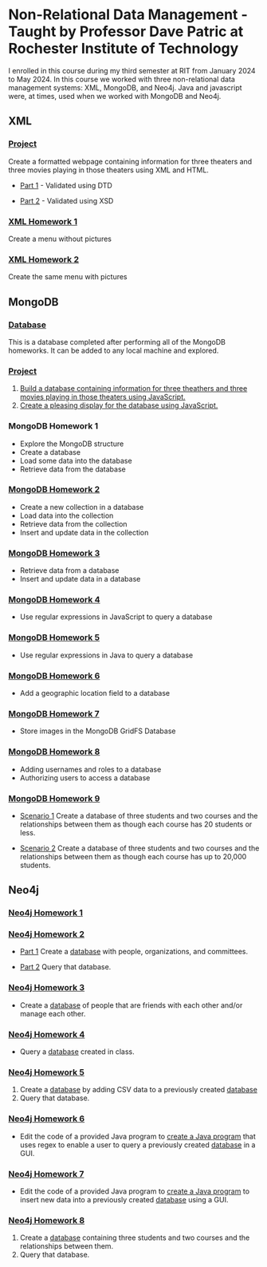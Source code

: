 # Non-Relational Data Management - Taught by Professor Dave Patric at Rochester Institute of Technology

I enrolled in this course during my third semester at RIT from January 2024 to May 2024. In this course we worked with three non-relational data management systems: XML, MongoDB, and Neo4j. Java and javascript were, at times, used when we worked with MongoDB and Neo4j.

## XML

  ### [Project](XMLProject)

  Create a formatted webpage containing information for three theaters and three movies playing in those theaters using XML and HTML.

  - [Part 1](XMLProject/LongTorales1) - Validated using DTD
    
  - [Part 2](XMLProject/LongTorales2) - Validated using XSD
  
  ### [XML Homework 1](<Week 2/XMLPe01>)

  Create a menu without pictures

  ### [XML Homework 2](<Week 2/XMLPe02>)

  Create the same menu with pictures

## MongoDB

  ### [Database](mongodb)

  This is a database completed after performing all of the MongoDB homeworks. It can be added to any local machine and explored.
  
  ### [Project](MongoProject)

  1. [Build a database containing information for three theathers and three movies playing in those theaters using JavaScript.](MongoProject/LongTorales/LongTorales.js)
  2. [Create a pleasing display for the database using JavaScript.](MongoProject/LongTorales/LongToralesDisplay.js)

  ### MongoDB Homework 1

  - Explore the MongoDB structure
  - Create a database
  - Load some data into the database
  - Retrieve data from the database
  
  ### [MongoDB Homework 2](<Week 3>)

  - Create a new collection in a database
  - Load data into the collection
  - Retrieve data from the collection
  - Insert and update data in the collection

  ### [MongoDB Homework 3](<Week 4/LongTorales.js>)

  - Retrieve data from a database
  - Insert and update data in a database

  ### [MongoDB Homework 4](<Week 4/PE04regex.js>)

  - Use regular expressions in JavaScript to query a database

  ### [MongoDB Homework 5](<Week 5/Regex/src/Regex.java>)

  - Use regular expressions in Java to query a database

  ### [MongoDB Homework 6](<Week 5/LongToralesMPe06/2.js>)

  - Add a geographic location field to a database

  ### [MongoDB Homework 7](<Week 6>)

  - Store images in the MongoDB GridFS Database

  ### [MongoDB Homework 8](<Week 7>)

  - Adding usernames and roles to a database
  - Authorizing users to access a database

  ### [MongoDB Homework 9](<Week 8>)

  - [Scenario 1](<Week 8/scenario1.js>)
      Create a database of three students and two courses and the relationships between them as though each course has 20 students or less.
    
  - [Scenario 2](<Week 8/scenario2.js>)
      Create a database of three students and two courses and the relationships between them as though each course has up to 20,000 students.
  
## Neo4j

  ### [Neo4j Homework 1](<Week 9>)

  ### [Neo4j Homework 2](<Week 10/PENeo02>)

  - [Part 1](<Week 10/PENeo02/Part 1>)
      Create a [database](<Week 10/PENeo02/Part 1/LongToralesPENeo02-Part1.dump>) with people, organizations, and committees.
    
  - [Part 2](<Week 10/PENeo02/Part 2>)
      Query that database.

  ### [Neo4j Homework 3](<Week 10/PENeo03>)

  - Create a [database](<Week 10/PENeo03/LongToralesPENeo03.dump>) of people that are friends with each other and/or manage each other.

  ### [Neo4j Homework 4](<Week 11/PENeo04>)

  - Query a [database](<Week 11/PENeo04/PENeo04.dump>) created in class.

  ### [Neo4j Homework 5](<Week 11/PENeo05>)

  1. Create a [database](<Week 11/PENeo05/PENeo05.dump>) by adding CSV data to a previously created [database](<Week 11/PENeo04/PENeo04.dump>)
  2. Query that database.

  ### [Neo4j Homework 6](<Week 12/PENeo06>)

  - Edit the code of a provided Java program to [create a Java program](<Week 12/PENeo06/LongTorales06.java>) that uses regex to enable a user to query a previously created [database](<Week 11/PENeo05/PENeo05.dump>) in a GUI.

  ### [Neo4j Homework 7](<Week 12/PENeo07>)

  - Edit the code of a provided Java program to [create a Java program](<Week 12/PENeo07/LongTorales07.java>) to insert new data into a previously created [database](<Week 11/PENeo05/PENeo05.dump>) using a GUI.

  ### [Neo4j Homework 8](<Week 13/PENeo08>)

  1. Create a [database](<Week 13/PENeo08.dump>) containing three students and two courses and the relationships between them.
  2. Query that database.
